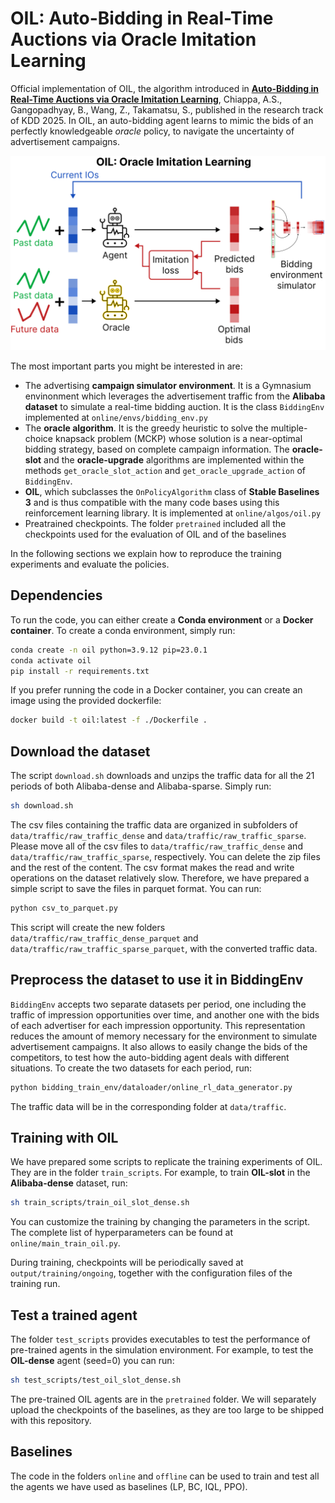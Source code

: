 # OIL: Auto-Bidding in Real-Time Auctions via Oracle Imitation Learning

Official implementation of OIL, the algorithm introduced in [**Auto-Bidding in Real-Time Auctions via Oracle Imitation Learning**](https://arxiv.org/abs/2412.11434), Chiappa, A.S., Gangopadhyay, B., Wang, Z., Takamatsu, S., published in the research track of KDD 2025. In OIL, an auto-bidding agent learns to mimic the bids of an perfectly knowledgeable *oracle* policy, to navigate the uncertainty of advertisement campaigns.

<img src="data/images/overview.png" width="512">

The most important parts you might be interested in are:

* The advertising **campaign simulator environment**. It is a Gymnasium envinonment which leverages the advertisement traffic from the **Alibaba dataset** to simulate a real-time bidding auction. It is the class `BiddingEnv` implemented at `online/envs/bidding_env.py`
* The **oracle algorithm**. It is the greedy heuristic to solve the multiple-choice knapsack problem (MCKP) whose solution is a near-optimal bidding strategy, based on complete campaign information. The **oracle-slot** and the **oracle-upgrade** algorithms are implemented within the methods `get_oracle_slot_action` and `get_oracle_upgrade_action` of `BiddingEnv`.
* **OIL**, which subclasses the `OnPolicyAlgorithm` class of **Stable Baselines 3** and is thus compatible with the many code bases using this reinforcement learning library. It is implemented at `online/algos/oil.py`
* Preatrained checkpoints. The folder `pretrained` included all the checkpoints used for the evaluation of OIL and of the baselines

In the following sections we explain how to reproduce the training experiments and evaluate the policies.

## Dependencies

To run the code, you can either create a **Conda environment** or a **Docker container**. To create a conda environment, simply run:

```bash
conda create -n oil python=3.9.12 pip=23.0.1
conda activate oil
pip install -r requirements.txt
```

If you prefer running the code in a Docker container, you can create an image using the provided dockerfile:

```bash
docker build -t oil:latest -f ./Dockerfile .
```

## Download the dataset

The script `download.sh` downloads and unzips the traffic data for all the 21 periods of both Alibaba-dense and Alibaba-sparse. Simply run:

```bash
sh download.sh
```

The csv files containing the traffic data are organized in subfolders of `data/traffic/raw_traffic_dense` and `data/traffic/raw_traffic_sparse`. Please move all of the csv files to `data/traffic/raw_traffic_dense` and `data/traffic/raw_traffic_sparse`, respectively. You can delete the zip files and the rest of the content.
The csv format makes the read and write operations on the dataset relatively slow. Therefore, we have prepared a simple script to save the files in parquet format.
You can run:

```bash
python csv_to_parquet.py
```

This script will create the new folders `data/traffic/raw_traffic_dense_parquet` and `data/traffic/raw_traffic_sparse_parquet`, with the converted traffic data.

## Preprocess the dataset to use it in BiddingEnv

`BiddingEnv` accepts two separate datasets per period, one including the traffic of impression opportunities over time, and another one with the bids of each advertiser for each impression opportunity. This representation reduces the amount of memory necessary for the environment to simulate advertisement campaigns. It also allows to easily change the bids of the competitors, to test how the auto-bidding agent deals with different situations. To create the two datasets for each period, run:

```bash
python bidding_train_env/dataloader/online_rl_data_generator.py
```

The traffic data will be in the corresponding folder at `data/traffic`.

## Training with OIL

We have prepared some scripts to replicate the training experiments of OIL. They are in the folder `train_scripts`. For example, to train **OIL-slot** in the **Alibaba-dense** dataset, run:

```bash
sh train_scripts/train_oil_slot_dense.sh
```

You can customize the training by changing the parameters in the script. The complete list of hyperparameters can be found at `online/main_train_oil.py`.

During training, checkpoints will be periodically saved at `output/training/ongoing`, together with the configuration files of the training run.

## Test a trained agent

The folder `test_scripts` provides executables to test the performance of pre-trained agents in the simulation environment. For example, to test the **OIL-dense** agent (seed=0) you can run:

```bash
sh test_scripts/test_oil_slot_dense.sh
```

The pre-trained OIL agents are in the `pretrained` folder. We will separately upload the checkpoints of the baselines, as they are too large to be shipped with this repository.

## Baselines

The code in the folders `online` and `offline` can be used to train and test all the agents we have used as baselines (LP, BC, IQL, PPO).
